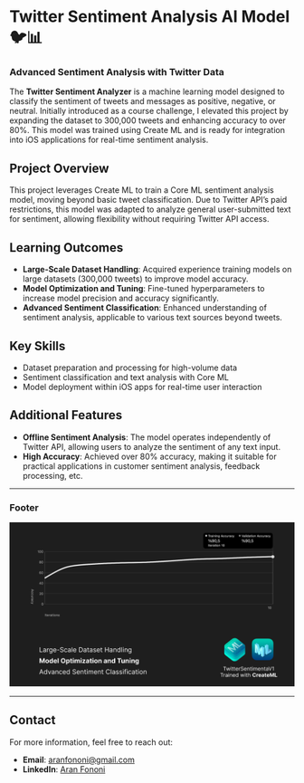 # Twitter Sentiment Analysis AI Model 🐦📊

### Advanced Sentiment Analysis with Twitter Data

The **Twitter Sentiment Analyzer** is a machine learning model designed to classify the sentiment of tweets and messages as positive, negative, or neutral. Initially introduced as a course challenge, I elevated this project by expanding the dataset to 300,000 tweets and enhancing accuracy to over 80%. This model was trained using Create ML and is ready for integration into iOS applications for real-time sentiment analysis.

## Project Overview
This project leverages Create ML to train a Core ML sentiment analysis model, moving beyond basic tweet classification. Due to Twitter API’s paid restrictions, this model was adapted to analyze general user-submitted text for sentiment, allowing flexibility without requiring Twitter API access.

## Learning Outcomes
- **Large-Scale Dataset Handling**: Acquired experience training models on large datasets (300,000 tweets) to improve model accuracy.
- **Model Optimization and Tuning**: Fine-tuned hyperparameters to increase model precision and accuracy significantly.
- **Advanced Sentiment Classification**: Enhanced understanding of sentiment analysis, applicable to various text sources beyond tweets.

## Key Skills
- Dataset preparation and processing for high-volume data
- Sentiment classification and text analysis with Core ML
- Model deployment within iOS apps for real-time user interaction

## Additional Features
- **Offline Sentiment Analysis**: The model operates independently of Twitter API, allowing users to analyze the sentiment of any text input.
- **High Accuracy**: Achieved over 80% accuracy, making it suitable for practical applications in customer sentiment analysis, feedback processing, etc.

---

### Footer
![Footer Image](./Documents/Linkedin.jpg)

---

## Contact
For more information, feel free to reach out:  
- **Email**: [aranfononi@gmail.com](mailto:aranfononi@gmail.com)  
- **LinkedIn**: [Aran Fononi](https://www.linkedin.com/in/aran-fononi-18182b265)
